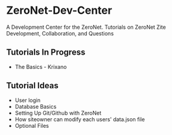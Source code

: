 # ZeroNet-Dev-Center
A Development Center for the ZeroNet. Tutorials on ZeroNet Zite Development, Collaboration, and Questions

## Tutorials In Progress
* The Basics - Krixano

## Tutorial Ideas
* User login
* Database Basics
* Setting Up Git/Github with ZeroNet
* How siteowner can modify each users' data.json file
* Optional Files